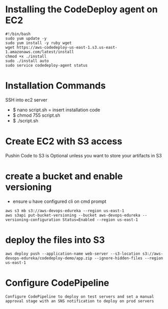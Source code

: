 
# Installing the CodeDeploy agent on EC2
```
#!/bin/bash
sudo yum update -y
sudo yum install -y ruby wget
wget https://aws-codedeploy-us-east-1.s3.us-east-1.amazonaws.com/latest/install
chmod +x ./install
sudo ./install auto
sudo service codedeploy-agent status
```
# Installation Commands
SSH into ec2 server
- $ nano script.sh = insert installation code
- $ chmod 755 script.sh
- $ ./script.sh

# Create EC2 with S3 access
Pushin Code to S3 is Optional unless you want to store your artifacts in S3

# create a bucket and enable versioning
- ensure u have configured cli on cmd prompt
```
aws s3 mb s3://aws-devops-edureka --region us-east-1 
aws s3api put-bucket-versioning --bucket aws-devops-edureka --versioning-configuration Status=Enabled --region us-east-1  
```

# deploy the files into S3
```
aws deploy push --application-name web-server --s3-location s3://aws-devops-edureka/codedeploy-demo/app.zip --ignore-hidden-files --region us-east-1 
```
# Configure CodePipeline
```
Configure CodePipeline to deploy on test servers and set a manual approval stage with an SNS notification to deploy on prod servers
```

